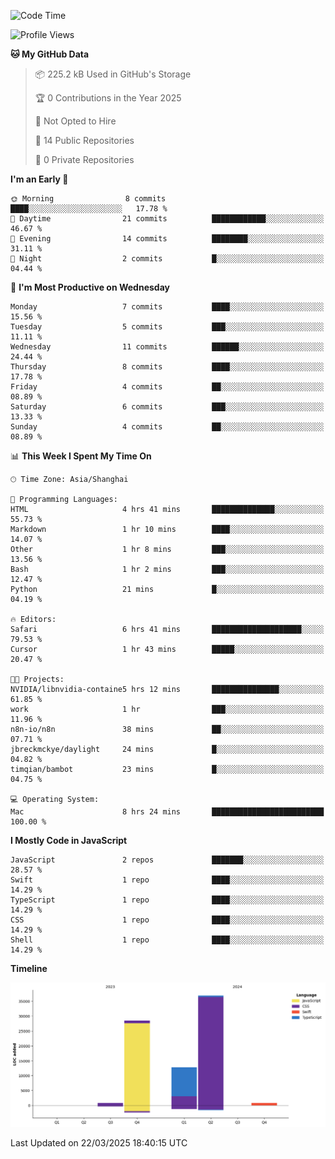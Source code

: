 <!--
**PascalDai/PascalDai** is a ✨ _special_ ✨ repository because its `README.md` (this file) appears on your GitHub profile.

Here are some ideas to get you started:

- 🔭 I’m currently working on ...
- 🌱 I’m currently learning ...
- 👯 I’m looking to collaborate on ...
- 🤔 I’m looking for help with ...
- 💬 Ask me about ...
- 📫 How to reach me: ...
- 😄 Pronouns: ...
- ⚡ Fun fact: ...
-->

<!--START_SECTION:waka-->
![Code Time](http://img.shields.io/badge/Code%20Time-888%20hrs%2027%20mins-blue)

![Profile Views](http://img.shields.io/badge/Profile%20Views-0-blue)

**🐱 My GitHub Data** 

> 📦 225.2 kB Used in GitHub's Storage 
 > 
> 🏆 0 Contributions in the Year 2025
 > 
> 🚫 Not Opted to Hire
 > 
> 📜 14 Public Repositories 
 > 
> 🔑 0 Private Repositories 
 > 
**I'm an Early 🐤** 

```text
🌞 Morning                8 commits           ████░░░░░░░░░░░░░░░░░░░░░   17.78 % 
🌆 Daytime                21 commits          ████████████░░░░░░░░░░░░░   46.67 % 
🌃 Evening                14 commits          ████████░░░░░░░░░░░░░░░░░   31.11 % 
🌙 Night                  2 commits           █░░░░░░░░░░░░░░░░░░░░░░░░   04.44 % 
```
📅 **I'm Most Productive on Wednesday** 

```text
Monday                   7 commits           ████░░░░░░░░░░░░░░░░░░░░░   15.56 % 
Tuesday                  5 commits           ███░░░░░░░░░░░░░░░░░░░░░░   11.11 % 
Wednesday                11 commits          ██████░░░░░░░░░░░░░░░░░░░   24.44 % 
Thursday                 8 commits           ████░░░░░░░░░░░░░░░░░░░░░   17.78 % 
Friday                   4 commits           ██░░░░░░░░░░░░░░░░░░░░░░░   08.89 % 
Saturday                 6 commits           ███░░░░░░░░░░░░░░░░░░░░░░   13.33 % 
Sunday                   4 commits           ██░░░░░░░░░░░░░░░░░░░░░░░   08.89 % 
```


📊 **This Week I Spent My Time On** 

```text
🕑︎ Time Zone: Asia/Shanghai

💬 Programming Languages: 
HTML                     4 hrs 41 mins       ██████████████░░░░░░░░░░░   55.73 % 
Markdown                 1 hr 10 mins        ████░░░░░░░░░░░░░░░░░░░░░   14.07 % 
Other                    1 hr 8 mins         ███░░░░░░░░░░░░░░░░░░░░░░   13.56 % 
Bash                     1 hr 2 mins         ███░░░░░░░░░░░░░░░░░░░░░░   12.47 % 
Python                   21 mins             █░░░░░░░░░░░░░░░░░░░░░░░░   04.19 % 

🔥 Editors: 
Safari                   6 hrs 41 mins       ████████████████████░░░░░   79.53 % 
Cursor                   1 hr 43 mins        █████░░░░░░░░░░░░░░░░░░░░   20.47 % 

🐱‍💻 Projects: 
NVIDIA/libnvidia-containe5 hrs 12 mins       ███████████████░░░░░░░░░░   61.85 % 
work                     1 hr                ███░░░░░░░░░░░░░░░░░░░░░░   11.96 % 
n8n-io/n8n               38 mins             ██░░░░░░░░░░░░░░░░░░░░░░░   07.71 % 
jbreckmckye/daylight     24 mins             █░░░░░░░░░░░░░░░░░░░░░░░░   04.82 % 
timqian/bambot           23 mins             █░░░░░░░░░░░░░░░░░░░░░░░░   04.75 % 

💻 Operating System: 
Mac                      8 hrs 24 mins       █████████████████████████   100.00 % 
```

**I Mostly Code in JavaScript** 

```text
JavaScript               2 repos             ███████░░░░░░░░░░░░░░░░░░   28.57 % 
Swift                    1 repo              ████░░░░░░░░░░░░░░░░░░░░░   14.29 % 
TypeScript               1 repo              ████░░░░░░░░░░░░░░░░░░░░░   14.29 % 
CSS                      1 repo              ████░░░░░░░░░░░░░░░░░░░░░   14.29 % 
Shell                    1 repo              ████░░░░░░░░░░░░░░░░░░░░░   14.29 % 
```



**Timeline**

![Lines of Code chart](https://raw.githubusercontent.com/PascalDai/PascalDai/main/assets/bar_graph.png)


 Last Updated on 22/03/2025 18:40:15 UTC
<!--END_SECTION:waka-->
